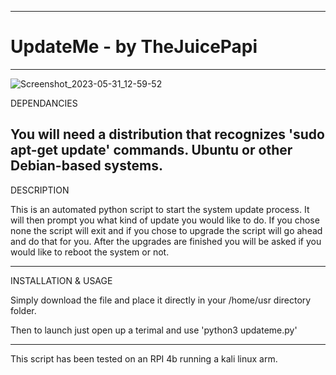 -------------------------------------------------------------------------------------------------------------------------------------------

# UpdateMe - by TheJuicePapi

-------------------------------------------------------------------------------------------------------------------------------------------
![Screenshot_2023-05-31_12-59-52](https://github.com/TheJuicePapi/updateme/assets/134894632/642e0aca-7863-4f6e-b61d-7e6b837c9393)






DEPENDANCIES

You will need a distribution that recognizes 'sudo apt-get update' commands. Ubuntu or other Debian-based systems.
-------------------------------

DESCRIPTION

This is an automated python script to start the system update process. It will then prompt you what kind of update you would like to do.
If you chose none the script will exit and if you chose to upgrade the script will go ahead and do that for you.
After the upgrades are finished you will be asked if you would like to reboot the system or not.

-------------------------------

INSTALLATION & USAGE

Simply download the file and place it directly in your /home/usr directory folder.

Then to launch just open up a terimal and use 'python3 updateme.py'

-------------------------------

This script has been tested on an RPI 4b running a kali linux arm.
